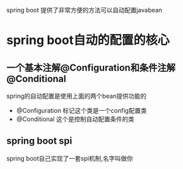 spring boot 提供了非常方便的方法可以自动配置javabean

# spring boot自动的配置的核心

## 一个基本注解@Configuration和条件注解@Conditional

spring的自动配置是使用上面的两个bean提供功能的

- @Configuration 标记这个类是一个config配置类
- @Conditional 这个是控制自动配置条件的类

## spring boot spi 

spring boot自己实现了一套spi机制,名字叫做你 